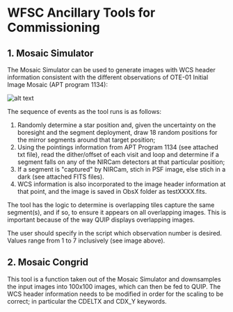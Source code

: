 # WFSC Ancillary Tools for Commissioning

## 1. Mosaic Simulator
The Mosaic Simulator can be used to generate images with WCS header information consistent with the different observations of 
OTE-01 Initial Image Mosaic (APT program 1134):

![alt text](https://grit.stsci.edu/wfsc/tools/raw/commissioning/OTE-01-Observations.png "Initial Image Mosaic Observations")


The sequence of events as the tool runs is as follows:
1. Randomly determine a star position and, given the uncertainty on the boresight and the segment deployment, draw 18 random 
positions for the mirror segments around that target position;
2. Using the pointings information from APT Program 1134 (see attached txt file), read the dither/offset of each visit and loop 
and determine if a segment falls on any of the NIRCam detectors at that particular position;
3. If a segment is "captured" by NIRCam, stich in PSF image, else stich in a dark (see attached FITS 
files). 
4. WCS information is also incorporated to the image header information at that point, and the image is saved in ObsX folder as 
testXXXX.fits.

The tool has the logic to determine is overlapping tiles capture the same segment(s), and if so, to ensure it appears on all 
overlapping images. This is important because of the way QUIP displays overlapping images.

The user should specify in the script which observation number is desired. Values range from 1 to 7 inclusively (see image 
above).



## 2. Mosaic Congrid
This tool is a function taken out of the Mosaic Simulator and downsamples the input images into 100x100 images, which can then be 
fed to QUIP. The WCS header information needs to be modified in order for the scaling to be correct; in particular the CDELTX and 
CDX_Y keywords.
